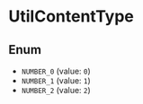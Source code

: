 # UtilContentType

## Enum

* `NUMBER_0` (value: `0`)
* `NUMBER_1` (value: `1`)
* `NUMBER_2` (value: `2`)
